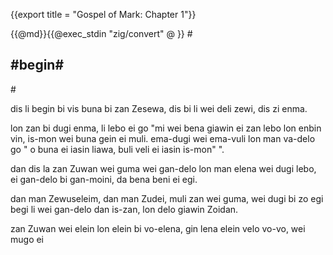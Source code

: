 {{export title = "Gospel of Mark:  Chapter 1"}}

{{@md}}{{@exec_stdin "zig/convert" @ }}
#<h2>#begin#</h2>#

dis li begin bi vis buna bi zan Zesewa, dis bi li wei deli zewi, dis zi enma. 

lon zan bi dugi enma, li lebo ei go "mi wei bena giawin ei zan lebo lon enbin vin, is-mon wei buna gein ei muli. ema-dugi wei ema-vuli lon man va-delo go " o buna ei iasin liawa, buli veli ei iasin is-mon" ".

dan dis la zan Zuwan wei guma wei gan-delo lon man elena wei dugi lebo, ei gan-delo bi gan-moini, da bena beni ei egi.

dan man Zewuseleim, dan man Zudei, muli zan wei guma, wei dugi bi zo egi begi li wei gan-delo dan is-zan, lon delo giawin Zoidan.

zan Zuwan wei elein lon elein bi vo-elena, gin lena elein velo vo-vo, wei mugo ei 


